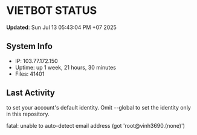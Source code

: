 # VIETBOT STATUS
**Updated**: Sun Jul 13 05:43:04 PM +07 2025

## System Info
- IP: 103.77.172.150
- Uptime: up 1 week, 21 hours, 30 minutes
- Files: 41401

## Last Activity

to set your account's default identity.
Omit --global to set the identity only in this repository.

fatal: unable to auto-detect email address (got 'root@vinh3690.(none)')
